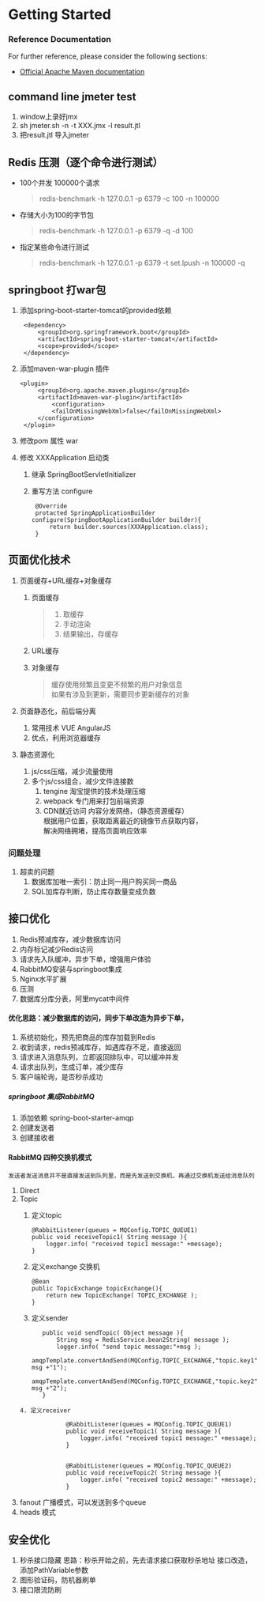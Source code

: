 # Getting Started

### Reference Documentation
For further reference, please consider the following sections:

* [Official Apache Maven documentation](https://maven.apache.org/guides/index.html)


## command line jmeter  test

1. window上录好jmx
2. sh  jmeter.sh  -n -t  XXX.jmx -l  result.jtl
3. 把result.jtl 导入jmeter

## Redis 压测（逐个命令进行测试）
    
* 100个并发  100000个请求  
   > redis-benchmark -h 127.0.0.1  -p 6379 -c 100 -n 100000
* 存储大小为100的字节包
   > redis-benchmark -h 127.0.0.1  -p 6379 -q -d 100
* 指定某些命令进行测试
   > redis-benchmark -h 127.0.0.1  -p 6379  -t set.lpush -n 100000 -q
## springboot 打war包
1. 添加spring-boot-starter-tomcat的provided依赖
        
        <dependency>
	        <groupId>org.springframework.boot</groupId>
		    <artifactId>spring-boot-starter-tomcat</artifactId>
		    <scope>provided</scope>
	    </dependency>
	    
2. 添加maven-war-plugin 插件
       
       <plugin>
            <groupId>org.apache.maven.plugins</groupId>
            <artifactId>maven-war-plugin</artifactId>
                <configuration>
                <failOnMissingWebXml>false</failOnMissingWebXml>
            </configuration>
        </plugin>
        
3. 修改pom 属性  <packaging>war</packaging>
4. 修改 XXXApplication 启动类
    1. 继承 SpringBootServletInitializer
    2. 重写方法 configure
    
            @Override
	        protacted SpringApplicationBuilder  configure(SpringBootApplicationBuilder builder){
	            return builder.sources(XXXApplication.class);
	        }
	          
## 页面优化技术
1. 页面缓存+URL缓存+对象缓存
    1. 页面缓存
        
        > 1. 取缓存
        > 2. 手动渲染
        > 3. 结果输出，存缓存
    2. URL缓存
    3. 对象缓存
        > 缓存使用频繁且变更不频繁的用户对象信息   
          如果有涉及到更新，需要同步更新缓存的对象

2. 页面静态化，前后端分离  
    1. 常用技术 VUE AngularJS
    2. 优点，利用浏览器缓存
3. 静态资源化
    1. js/css压缩，减少流量使用
    2. 多个js/css组合，减少文件连接数   
        1. tengine 淘宝提供的技术处理压缩
        2. webpack  专门用来打包前端资源
        3. CDN就近访问  内容分发网络，（静态资源缓存）  
         根据用户位置，获取距离最近的镜像节点获取内容，  
         解决网络拥堵，提高页面响应效率
### 问题处理
1. 超卖的问题
    1. 数据库加唯一索引：防止同一用户购买同一商品
    2. SQL加库存判断，防止库存数量变成负数         

## 接口优化

1. Redis预减库存，减少数据库访问
2. 内存标记减少Redis访问
3. 请求先入队缓冲，异步下单，增强用户体验
4. RabbitMQ安装与springboot集成
5. Nginx水平扩展
6. 压测
7. 数据库分库分表，阿里mycat中间件
#### 优化思路：减少数据库的访问，同步下单改造为异步下单，
1. 系统初始化，预先把商品的库存加载到Redis
2. 收到请求，redis预减库存，如遇库存不足，直接返回
3. 请求进入消息队列，立即返回排队中，可以缓冲并发
4. 请求出队列，生成订单，减少库存
5. 客户端轮询，是否秒杀成功

##### springboot 集成RabbitMQ
1. 添加依赖  spring-boot-starter-amqp
2. 创建发送者
3. 创建接收者

#### RabbitMQ 四种交换机模式

    发送者发送消息并不是直接发送到队列里，而是先发送到交换机，再通过交换机发送给消息队列
1. Direct
2. Topic 
    1.  定义topic  
            
            @RabbitListener(queues = MQConfig.TOPIC_QUEUE1)
            public void receiveTopic1( String message ){
                logger.info( "received topic1 message:" +message);
            }
     2. 定义exchange  交换机
     
            @Bean
            public TopicExchange topicExchange(){
                return new TopicExchange( TOPIC_EXCHANGE );
            }
      3. 定义sender  
       
                public void sendTopic( Object message ){
                    String msg = RedisService.bean2String( message );
                    logger.info( "send topic message:"+msg );
                    amqpTemplate.convertAndSend(MQConfig.TOPIC_EXCHANGE,"topic.key1", msg +"1");
                    amqpTemplate.convertAndSend(MQConfig.TOPIC_EXCHANGE,"topic.key2", msg +"2");
                }
       4. 定义receiver  
       
                    @RabbitListener(queues = MQConfig.TOPIC_QUEUE1)
                    public void receiveTopic1( String message ){
                        logger.info( "received topic1 message:" +message);
                    }
                
                
                    @RabbitListener(queues = MQConfig.TOPIC_QUEUE2)
                    public void receiveTopic2( String message ){
                        logger.info( "received topic2 message:" +message);
                    }
3. fanout 广播模式，可以发送到多个queue
4. heads 模式

## 安全优化  

1. 秒杀接口隐藏
    思路：秒杀开始之前，先去请求接口获取秒杀地址
    接口改造，添加PathVariable参数
2. 图形验证码，防机器刷单
3. 接口限流防刷